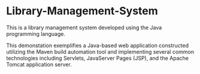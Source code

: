 # Library-Management-System
This is a library management system developed using the Java programming language.

This demonstation exemplifies a Java-based web application constructed utilizing the Maven build automation tool and implementing several common technologies including Servlets, JavaServer Pages (JSP), and the Apache Tomcat application server.
